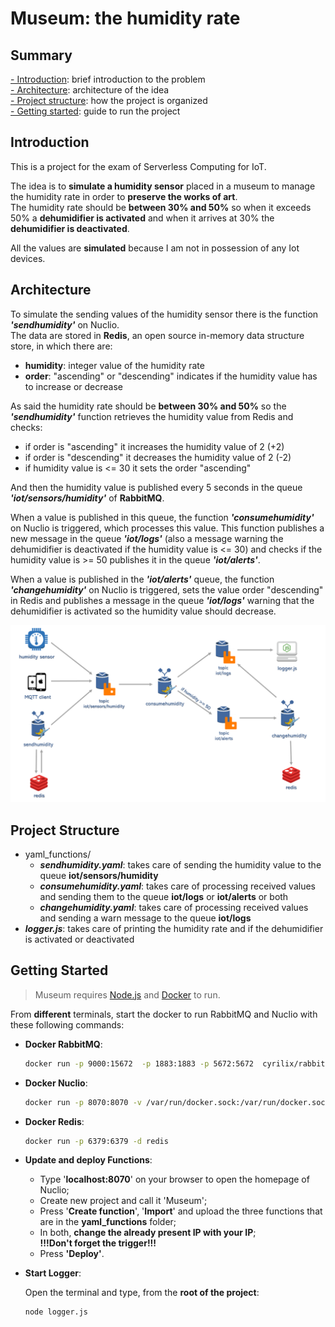 # Museum: the humidity rate

## Summary
[- Introduction](#introduction): brief introduction to the problem  
[- Architecture](#architecture): architecture of the idea  
[- Project structure](#project-structure): how the project is organized  
[- Getting started](#getting-started): guide to run the project  

## Introduction
This is a project for the exam of Serverless Computing for IoT.

The idea is to **simulate a humidity sensor** placed in a museum to manage the humidity rate in order to **preserve the works of art**.  
The humidity rate should be **between 30% and 50%** so when it exceeds 50% a **dehumidifier is activated** and when it arrives at 30% the **dehumidifier is deactivated**.  

All the values are **simulated** because I am not in possession of any Iot devices.

## Architecture
To simulate the sending values of the humidity sensor there is the function ***'sendhumidity'*** on Nuclio.  
The data are stored in **Redis**, an open source in-memory data structure store, in which there are:
- **humidity**: integer value of the humidity rate 
- **order**: "ascending" or "descending" indicates if the humidity value has to increase or decrease

As said the humidity rate should be **between 30% and 50%** so the ***'sendhumidity'*** function retrieves the humidity value from Redis and checks:
- if order is "ascending" it increases the humidity value of 2 (+2)
- if order is "descending" it decreases the humidity value of 2 (-2)
- if humidity value is <= 30 it sets the order "ascending"

And then the humidity value is published every 5 seconds in the queue ***'iot/sensors/humidity'*** of **RabbitMQ**.  

When a value is published in this queue, the function ***'consumehumidity'*** on Nuclio is triggered, which processes this value. This function publishes a new message in the queue ***'iot/logs'*** (also a message warning the dehumidifier is deactivated if the humidity value is <= 30) and checks if the humidity value is >= 50 publishes it in the queue ***'iot/alerts'***.

When a value is published in the ***'iot/alerts'*** queue, the function ***'changehumidity'*** on Nuclio is triggered, sets the value order "descending" in Redis and publishes a message in the queue ***'iot/logs'*** warning that the dehumidifier is activated so the humidity value should decrease.

<p align="center">
<img src="architecture.PNG" alt="drawing"/>
</p>

## Project Structure
  
- yaml_functions/
  - _**sendhumidity.yaml**_: takes care of sending the humidity value to the queue **iot/sensors/humidity**
  - _**consumehumidity.yaml**_: takes care of processing received values and sending them to the queue **iot/logs** or **iot/alerts** or both
  - _**changehumidity.yaml**_: takes care of processing received values and sending a warn message to the queue **iot/logs** 
- _**logger.js**_: takes care of printing the humidity rate and if the dehumidifier is activated or deactivated


## Getting Started
> Museum requires [Node.js](https://nodejs.org/en/) and [Docker](https://www.docker.com/products/docker-desktop) to run.

From **different** terminals, start the docker to run RabbitMQ and Nuclio with these following commands:  
- **Docker RabbitMQ**:
  ```sh
  docker run -p 9000:15672  -p 1883:1883 -p 5672:5672  cyrilix/rabbitmq-mqtt
  ```
- **Docker Nuclio**:
  ```sh
  docker run -p 8070:8070 -v /var/run/docker.sock:/var/run/docker.sock -v /tmp:/tmp nuclio/dashboard:stable-amd64
  ```
- **Docker Redis**:
  ```sh
  docker run -p 6379:6379 -d redis
  ```
- **Update and deploy Functions**:

  - Type '**localhost:8070**' on your browser to open the homepage of Nuclio;
  - Create new project and call it 'Museum';
  - Press '**Create function**', '**Import**' and upload the three functions that are in the **yaml_functions** folder;
  - In both, **change the already present IP with your IP**;\
    **!!!Don't forget the trigger!!!**
  - Press **'Deploy'**.
- **Start Logger**:  

  Open the terminal and type, from the **root of the project**:
  ```sh
  node logger.js
  ```
